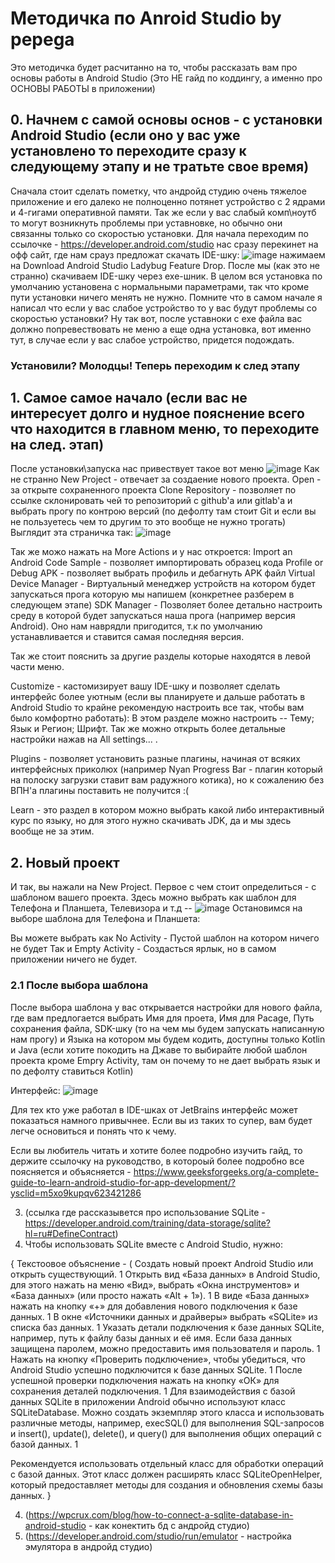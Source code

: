 # Методичка по Anroid Studio by pepega
Это методичка будет расчитанно на то, чтобы рассказать вам про основы работы в Android Studio (Это НЕ гайд по коддингу, а именно про ОСНОВЫ РАБОТЫ в приложении)

## 0. Начнем с самой основы основ - с установки Android Studio (если оно у вас уже установлено то переходите сразу к следующему этапу и не тратьте свое время)
   Сначала стоит сделать пометку, что андройд студию очень тяжелое приложение и его далеко не полноценно потянет устройство с 2 ядрами и 4-гигами оперативной памяти.
   Так же если у вас слабый комп\ноутб то могут возникнуть проблемы при уставновке, но обычно они связанны только со скоростью установки.
   Для начала переходим по ссылочке - https://developer.android.com/studio нас сразу перекинет на офф сайт, где нам срауз предложат скачать IDE-шку:
![image](https://github.com/user-attachments/assets/3270015c-dd26-427e-aa51-d364b91b7c33) нажимаем на Download Android Studio Ladybug Feature Drop. После мы (как это не странно) скачиваем IDE-шку через exe-шник. В целом вся установка по умолчанию установена с нормальными параметрами, так что кроме пути установки ничего менять не нужно. 
Помните что в самом начале я написал что если у вас слабое устройство то у вас будут проблемы со скоростью установки? Ну так вот, после уставноки с exe файла вас должно попревествовать не меню а еще одна установка, вот именно тут, в случае если у вас слабое устройство, придется подождать. 
### Установили? Молодцы! Теперь переходим к след этапу

   

## 1. Самое самое начало (если вас не интересует долго и нудное пояснение всего что находится в главном меню, то переходите на след. этап)
После установки\запуска нас привествует такое вот меню
![image](https://github.com/user-attachments/assets/4817b7ec-707e-464e-a8b8-633d00cc0f75)
Как не странно New Project - отвечает за создаение нового проекта.
Open - за открыте сохраненного проекта 
Clone Repository - позволяет по ссылке склонировать чей то репозиторий с github'a или gitlab'a и выбрать прогу по контрою версий (по дефолту там стоит Git и если вы не пользуетесь чем то другим то это вообще не нужно трогать) Выглядит эта страничка так:
![image](https://github.com/user-attachments/assets/6daede87-4694-4ca3-a1e5-230f700d5f6f)

Так же можо нажать на More Actions и у нас откроется:
Import an Android Code Sample - позволяет импортировать образец кода 
Profile or Debug APK - позволяет выбрать профиль и дебагнуть APK файл
Virtual Device Manager - Виртуальный менеджер устройств на котором будет запускаться прога которую мы напишем (конкретнее разберем в следующем этапе)
SDK Manager - Позволяет более детально настроить среду в которой будет запускаться наша прога (например версия Android). Оно нам наврядли пригодится, т.к по умолчанию устанавливается и ставится самая последняя версия.

Так же стоит пояснить за другие разделы которые находятся в левой части меню.

Customize - кастомизирует вашу IDE-шку и позволяет сделать интерфейс более уютным (если вы планируете и дальше работать в Android Studio то крайне рекомендую настроить все так, чтобы вам было комфортно работать):
   В этом разделе можно настроить --
   Тему;
   Язык и Регион;
   Шрифт. 
   Так же можно открыть более детальные настройки нажав на All settings... .
   
Plugins - позволяет установить разные плагины, начиная от всяких интерфейсных приколюх (например Nyan Progress Bar - плагин который на полоску загрузки ставит вам радужного котика), но к сожалению без ВПН'а плагины поставить не получится :(

Learn - это раздел в котором можно выбрать какой либо интерактивный курс по языку, но для этого нужно скачивать JDK, да и мы здесь вообще не за этим.

## 2. Новый проект

И так, вы нажали на New Project. Первое с чем стоит определиться - с шаблоном вашего проекта. Здесь можно выбрать как шаблон для Телефона и Планшета, Телевизора и т.д --
![image](https://github.com/user-attachments/assets/191a6ce4-9f8f-4f89-a814-4f4f63dd1ab3)
Остановимся на выборе шаблона для Телефона и Планшета:

Вы можете выбрать как No Activity - Пустой шаблон на котором ничего не будет
Так и Empty Activity - Создасться ярлык, но в самом приложении ничего не будет.

### 2.1 После выбора шаблона

После выбора шаблона у вас открывается настройки для нового файла, где вам предлогается выбрать Имя для проета, Имя для Pacage, Путь сохранения файла, SDK-шку (то на чем мы будем запускать написанную нам прогу) и Языка на котором мы будем кодить, доступны только Kotlin и  Java (если хотите покодить на Джаве то выбирайте любой шаблон проекта кроме Empry Activity, там он почему то не дает выбрать язык и по дефолту ставиться Kotlin) 

Интерфейс:
![image](https://github.com/user-attachments/assets/c4c5b461-25fb-4d5b-b381-0456a251f960)


Для тех кто уже работал в IDE-шках от JetBrains интерфейс может показаться намного привычнее. Если вы из таких то супер, вам будет легче основиться и понять что к чему.



Если вы любитель читать и хотите более подробно изучить гайд, то держите ссылочку на руководство, в котороый более подробно все поясняется и объясняется - https://www.geeksforgeeks.org/a-complete-guide-to-learn-android-studio-for-app-development/?ysclid=m5xo9kupqv623421286


3. (ссылка где рассказывется про использование SQLite - https://developer.android.com/training/data-storage/sqlite?hl=ru#DefineContract)
4. Чтобы использовать SQLite вместе с Android Studio, нужно:

  { Текстоовое объяснение - (  Создать новый проект Android Studio или открыть существующий. 1
  Открыть вид «База данных» в Android Studio, для этого нажать на меню «Вид», выбрать «Окна инструментов» и «База данных» (или просто нажать «Alt + 1»). 1
  В виде «База данных» нажать на кнопку «+» для добавления нового подключения к базе данных. 1
  В окне «Источники данных и драйверы» выбрать «SQLite» из списка баз данных. 1
  Указать детали подключения к базе данных SQLite, например, путь к файлу базы данных и её имя. Если база данных защищена паролем, можно предоставить имя пользователя и пароль. 1
  Нажать на кнопку «Проверить подключение», чтобы убедиться, что Android Studio успешно подключится к базе данных SQLite. 1
  После успешной проверки подключения нажать на кнопку «ОК» для сохранения деталей подключения. 1
  Для взаимодействия с базой данных SQLite в приложении Android обычно используют класс SQLiteDatabase. Можно создать экземпляр этого класса и использовать различные методы, например, execSQL() для выполнения SQL-запросов и insert(), update(), delete(), и query() для выполнения общих операций с базой данных. 1

  Рекомендуется использовать отдельный класс для обработки операций с базой данных. Этот класс должен расширять класс SQLiteOpenHelper, который предоставляет методы для создания и обновления схемы базы данных. }

4. (https://wpcrux.com/blog/how-to-connect-a-sqlite-database-in-android-studio - как конектить бд с андройд студио)
5. (https://developer.android.com/studio/run/emulator - настройка эмулятора в андройд студио)
